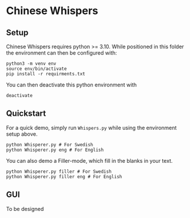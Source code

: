 # Chinese Whispers

## Setup
Chinese Whispers requires python >= 3.10. While positioned in this folder the environment can then be configured with:
```
python3 -m venv env
source env/bin/activate
pip install -r requirments.txt
```

You can then deactivate this python environment with
```
deactivate
```

## Quickstart
For a quick demo, simply run `Whispers.py` while using the environment setup above.
```
python Whisperer.py # For Swedish
python Whisperer.py eng # For English
```

You can also demo a Filler-mode, which fill in the blanks in your text.
```
python Whisperer.py filler # For Swedish
python Whisperer.py filler eng # For English
```

## GUI
To be designed